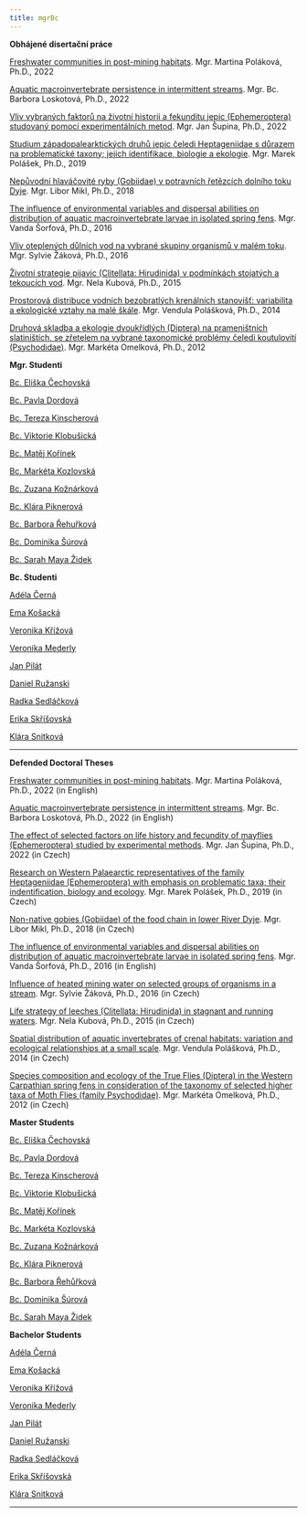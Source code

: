```yaml
---
title: mgrBc
---
```

<div class="cz">

<div class="project-publication">

**Obhájené disertační práce**

[F﻿reshwater communities in post-mining habitats](https://is.muni.cz/th/ors1p/?lang=cs;info=1). Mgr. Martina Poláková, Ph.D., 2022

[Aquatic macroinvertebrate persistence in intermittent streams](https://is.muni.cz/th/if9fw/). Mgr. Bc. Barbora Loskotová, Ph.D., 2022

[Vliv vybraných faktorů na životní historii a fekunditu jepic (Ephemeroptera) studovaný pomocí experimentálních metod](https://is.muni.cz/th/ws8tx/). Mgr. Jan Šupina, Ph.D., 2022[](https://is.muni.cz/th/ws8tx/)

[Studium západopalearktických druhů jepic čeledi Heptageniidae s důrazem na problematické taxony; jejich identifikace, biologie a ekologie](https://is.muni.cz/th/yp1zk/). Mgr. Marek Polášek, Ph.D., 2019

[Nepůvodní hlaváčovité ryby (Gobiidae) v potravních řetězcích dolního toku Dyje](https://is.muni.cz/th/yvu61/). Mgr. Libor Mikl, Ph.D., 2018

[The influence of environmental variables and dispersal abilities on distribution of aquatic macroinvertebrate larvae in isolated spring fens](https://is.muni.cz/th/bxrpa/). Mgr. Vanda Šorfová, Ph.D., 2016[](https://is.muni.cz/th/bxrpa/)

[Vliv oteplených důlních vod na vybrané skupiny organismů v malém toku](https://is.muni.cz/th/okij3/). Mgr. Sylvie Žáková, Ph.D., 2016

[Životní strategie pijavic (Clitellata: Hirudinida) v podmínkách stojatých a tekoucích vod](https://is.muni.cz/th/zd8qi/). Mgr. Nela Kubová, Ph.D., 2015

[Prostorová distribuce vodních bezobratlých krenálních stanovišť: variabilita a ekologické vztahy na malé škále](https://is.muni.cz/th/mgebp/). Mgr. Vendula Polášková, Ph.D., 2014

[Druhová skladba a ekologie dvoukřídlých (Diptera) na prameništních slatiništích, se zřetelem na vybrané taxonomické problémy čeledi koutulovití (Psychodidae)](https://is.muni.cz/th/w4lkc/). Mgr. Markéta Omelková, Ph.D., 2012

</div>

**Mgr. Studenti**

[B﻿c. Eliška Čechovská](https://is.muni.cz/auth/osoba/521617)

[B﻿c. Pavla Dordová](https://is.muni.cz/auth/osoba/509305)

[B﻿c. Tereza Kinscherová](https://is.muni.cz/auth/osoba/521219)

[B﻿c. Viktorie Klobušická](https://is.muni.cz/auth/osoba/505491)

[B﻿c. Matěj Kořínek](https://is.muni.cz/auth/osoba/499816)

[B﻿c. Markéta Kozlovská](https://is.muni.cz/auth/osoba/521817)

[B﻿c. Zuzana Kožnárková](https://is.muni.cz/auth/osoba/502395)

[B﻿c. Klára Piknerová](https://is.muni.cz/auth/osoba/500175)

[B﻿c. Barbora Řehuřková](https://is.muni.cz/auth/osoba/499376)

[B﻿c. Dominika Šúrová](https://is.muni.cz/auth/osoba/509246)

[B﻿c. Sarah Maya Židek](https://is.muni.cz/auth/osoba/509376)

**Bc. Studenti**

[A﻿déla Černá](https://is.muni.cz/auth/osoba/533523)

[E﻿ma Košacká](https://is.muni.cz/auth/osoba/533889)[](https://is.muni.cz/auth/osoba/520959)

[V﻿eronika Křížová](https://is.muni.cz/auth/osoba/520959)

[V﻿eronika Mederly](https://is.muni.cz/auth/osoba/521167)

[J﻿an Pilát](https://is.muni.cz/auth/osoba/533746)

[D﻿aniel Ružanski](https://is.muni.cz/auth/osoba/533907)

[R﻿adka Sedláčková](https://is.muni.cz/auth/osoba/534231)

[E﻿rika Skříšovská](https://is.muni.cz/auth/osoba/520972)

[K﻿lára Snitková](https://is.muni.cz/auth/osoba/534179)

- - -

</div>
<div class="en">

<div class="project-publication">

**Defended Doctoral Theses**

[F﻿reshwater communities in post-mining habitats](https://is.muni.cz/th/ors1p/?lang=en;info=1). Mgr. Martina Poláková, Ph.D., 2022 (in English)

[Aquatic macroinvertebrate persistence in intermittent streams](https://is.muni.cz/th/if9fw/Loskotova_B_PhD_thesis_2022.pdf?lang=en;info=1). Mgr. Bc. Barbora Loskotová, Ph.D., 2022 (in English)

[The effect of selected factors on life history and fecundity of mayflies (Ephemeroptera) studied by experimental methods](https://is.muni.cz/th/ws8tx/00_Supina_disertace_notfull_fin.pdf?lang=en;info=1). Mgr. Jan Šupina, Ph.D., 2022 (in Czech)[](https://is.muni.cz/th/ws8tx/)

[Research on Western Palaearctic representatives of the family Heptageniidae (Ephemeroptera) with emphasis on problematic taxa; their indentification, biology and ecology](https://is.muni.cz/th/yp1zk/?lang=en). Mgr. Marek Polášek, Ph.D., 2019 (in Czech)

[Non-native gobies (Gobiidae) of the food chain in lower River Dyje](https://is.muni.cz/th/yvu61/DSP_Libor_Mikl.pdf?lang=en;info=1). Mgr. Libor Mikl, Ph.D., 2018 (in Czech)

[The influence of environmental variables and dispersal abilities on distribution of aquatic macroinvertebrate larvae in isolated spring fens](https://is.muni.cz/th/bxrpa/?lang=en). Mgr. Vanda Šorfová, Ph.D., 2016 (in English)[](https://is.muni.cz/th/bxrpa/)

[Influence of heated mining water on selected groups of organisms in a stream](https://is.muni.cz/th/okij3/disertace_SR.pdf?lang=en;info=1). Mgr. Sylvie Žáková, Ph.D., 2016 (in Czech)

[Life strategy of leeches (Clitellata: Hirudinida) in stagnant and running waters](https://is.muni.cz/th/zd8qi/?lang=en). Mgr. Nela Kubová, Ph.D., 2015 (in Czech)

[Spatial distribution of aquatic invertebrates of crenal habitats: variation and ecological relationships at a small scale](https://is.muni.cz/th/mgebp/?lang=en). Mgr. Vendula Polášková, Ph.D., 2014 (in Czech)

[Species composition and ecology of the True Flies (Diptera) in the Western Carpathian spring fens in consideration of the taxonomy of selected higher taxa of Moth Flies (family Psychodidae)](https://is.muni.cz/th/w4lkc/?lang=en). Mgr. Markéta Omelková, Ph.D., 2012 (in Czech)

</div>

**Master Students**[](https://is.muni.cz/auth/osoba/437080)

[B﻿c. Eliška Čechovská](https://is.muni.cz/auth/osoba/521617)

[B﻿c. Pavla Dordová](https://is.muni.cz/auth/osoba/509305)

[B﻿c. Tereza Kinscherová](https://is.muni.cz/auth/osoba/521219)

[B﻿c. Viktorie Klobušická](https://is.muni.cz/auth/osoba/505491)

[B﻿c. Matěj Kořínek](https://is.muni.cz/auth/osoba/499816)

[B﻿c. Markéta Kozlovská](https://is.muni.cz/auth/osoba/521817)

[B﻿c. Zuzana Kožnárková](https://is.muni.cz/auth/osoba/502395)

[B﻿c. Klára Piknerová](https://is.muni.cz/auth/osoba/500175)

[B﻿c. Barbora Řehůřková](https://is.muni.cz/auth/osoba/499376)

[B﻿c. Dominika Šúrová](https://is.muni.cz/auth/osoba/509246)

[B﻿c. Sarah Maya Židek](https://is.muni.cz/auth/osoba/509376)

**Bachelor Students**

[A﻿déla Černá](https://is.muni.cz/auth/osoba/533523)

[E﻿ma Košacká](https://is.muni.cz/auth/osoba/533889)

[V﻿eronika Křížová](https://is.muni.cz/auth/osoba/520959)

[V﻿eronika Mederly](https://is.muni.cz/auth/osoba/521167)

[J﻿an Pilát](https://is.muni.cz/auth/osoba/533746)

[D﻿aniel Ružanski](https://is.muni.cz/auth/osoba/533907)

[R﻿adka Sedláčková](https://is.muni.cz/auth/osoba/534231)

[E﻿rika Skříšovská](https://is.muni.cz/auth/osoba/520972)

[K﻿lára Snitková](https://is.muni.cz/auth/osoba/534179)

- - -

</div>